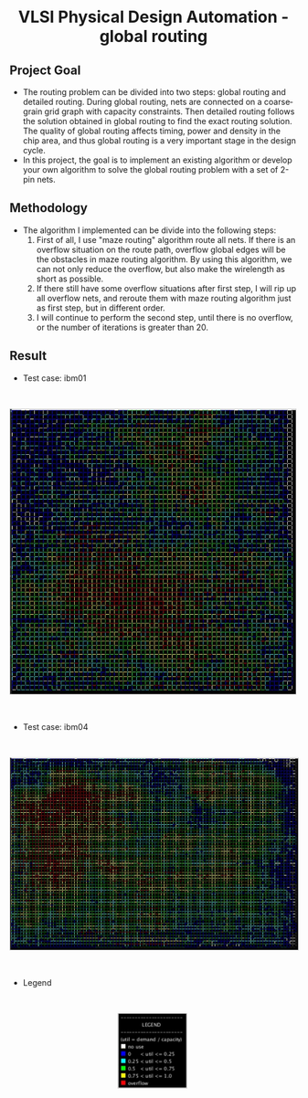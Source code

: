 <h1 align="center">
  <br>
    VLSI Physical Design Automation - global routing
  <br>
</h1>


## Project Goal
* The routing problem can be divided into two steps:
global routing and detailed routing. During global routing, nets are connected on a
coarse‐grain grid graph with capacity constraints. Then detailed routing follows the
solution obtained in global routing to find the exact routing solution. The quality of
global routing affects timing, power and density in the chip area, and thus global
routing is a very important stage in the design cycle.
* In this project, the goal is to implement an existing algorithm or develop
your own algorithm to solve the global routing problem with a set of 2-pin nets.

## Methodology
* The algorithm I implemented can be divide into the following steps:
    1. First of all, I use "maze routing" algorithm route all nets. If there is an overflow situation on the route path, overflow global edges will be the obstacles in maze routing algorithm. By using this algorithm, we can not only reduce the overflow, but also make the wirelength as short as possible.
    2. If there still have some overflow situations after first step, I will rip up all overflow nets, and reroute them with maze routing algorithm just as first step, but in different order.
    3. I will continue to perform the second step, until there is no overflow, or the number of iterations is greater than 20.

## Result
* Test case: ibm01
<br>
<p align="center">
<img src="https://github.com/rrrjjj2019/VLSI-Physical-Design-Automation-global-routing/blob/master/01.JPG" width="500" style="margin-right:5px; border: 1px solid #ccc;" />
</p>
<br>

* Test case: ibm04
<br>
<p align="center">
<img src="https://github.com/rrrjjj2019/VLSI-Physical-Design-Automation-global-routing/blob/master/04.JPG" width="600" style="margin-right:5px; border: 1px solid #ccc;" />
</p>
<br>


* Legend
<br>
<p align="center">
<img src="https://github.com/rrrjjj2019/VLSI-Physical-Design-Automation-global-routing/blob/master/legend.JPG" width="120" style="margin-right:5px; border: 1px solid #ccc;" />
</p>
<br>

